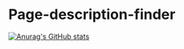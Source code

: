 # Page-description-finder
[![Anurag's GitHub stats](https://github-readme-stats.vercel.app/api?username=Pythack)](https://github.com/anuraghazra/github-readme-stats)
